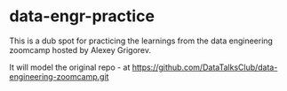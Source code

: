 # data-engr-practice
This is a dub spot for practicing the learnings from the data engineering zoomcamp hosted by Alexey Grigorev.

It will model the original repo - at https://github.com/DataTalksClub/data-engineering-zoomcamp.git
